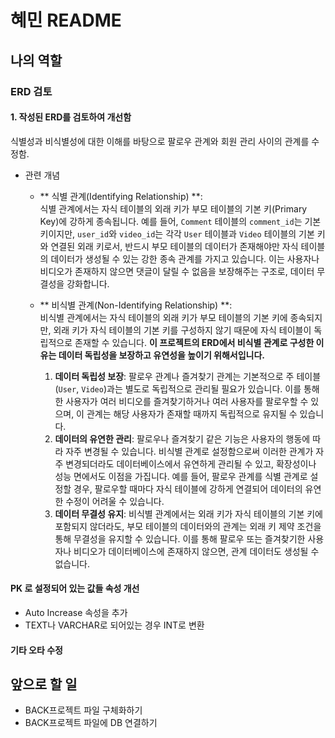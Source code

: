 # 혜민 README

## 나의 역할
### ERD 검토
#### 1. 작성된 ERD를 검토하여 개선함
식별성과 비식별성에 대한 이해를 바탕으로 팔로우 관계와 회원 관리 사이의 관계를 수정함.
* 관련 개념
    - ** 식별 관계(Identifying Relationship) **:  
    식별 관계에서는 자식 테이블의 외래 키가 부모 테이블의 기본 키(Primary Key)에 강하게 종속됩니다. 예를 들어, `Comment` 테이블의 `comment_id`는 기본 키이지만, `user_id`와 `video_id`는 각각 `User` 테이블과 `Video` 테이블의 기본 키와 연결된 외래 키로서, 반드시 부모 테이블의 데이터가 존재해야만 자식 테이블의 데이터가 생성될 수 있는 강한 종속 관계를 가지고 있습니다. 이는 사용자나 비디오가 존재하지 않으면 댓글이 달릴 수 없음을 보장해주는 구조로, 데이터 무결성을 강화합니다.

    - ** 비식별 관계(Non-Identifying Relationship) **:  
    비식별 관계에서는 자식 테이블의 외래 키가 부모 테이블의 기본 키에 종속되지만, 외래 키가 자식 테이블의 기본 키를 구성하지 않기 때문에 자식 테이블이 독립적으로 존재할 수 있습니다. **이 프로젝트의 ERD에서 비식별 관계로 구성한 이유는 데이터 독립성을 보장하고 유연성을 높이기 위해서입니다.**
        1) **데이터 독립성 보장**: 팔로우 관계나 즐겨찾기 관계는 기본적으로 주 테이블(`User`, `Video`)과는 별도로 독립적으로 관리될 필요가 있습니다. 이를 통해 한 사용자가 여러 비디오를 즐겨찾기하거나 여러 사용자를 팔로우할 수 있으며, 이 관계는 해당 사용자가 존재할 때까지 독립적으로 유지될 수 있습니다.
        2) **데이터의 유연한 관리**: 팔로우나 즐겨찾기 같은 기능은 사용자의 행동에 따라 자주 변경될 수 있습니다. 비식별 관계로 설정함으로써 이러한 관계가 자주 변경되더라도 데이터베이스에서 유연하게 관리될 수 있고, 확장성이나 성능 면에서도 이점을 가집니다. 예를 들어, 팔로우 관계를 식별 관계로 설정할 경우, 팔로우할 때마다 자식 테이블에 강하게 연결되어 데이터의 유연한 수정이 어려울 수 있습니다.
        3) **데이터 무결성 유지**: 비식별 관계에서는 외래 키가 자식 테이블의 기본 키에 포함되지 않더라도, 부모 테이블의 데이터와의 관계는 외래 키 제약 조건을 통해 무결성을 유지할 수 있습니다. 이를 통해 팔로우 또는 즐겨찾기한 사용자나 비디오가 데이터베이스에 존재하지 않으면, 관계 데이터도 생성될 수 없습니다.

#### PK 로 설정되어 있는 값들 속성 개선
* Auto Increase 속성을 추가
* TEXT나 VARCHAR로 되어있는 경우 INT로 변환

#### 기타 오타 수정

## 앞으로 할 일
* BACK프로젝트 파일 구체화하기
* BACK프로젝트 파일에 DB 연결하기
